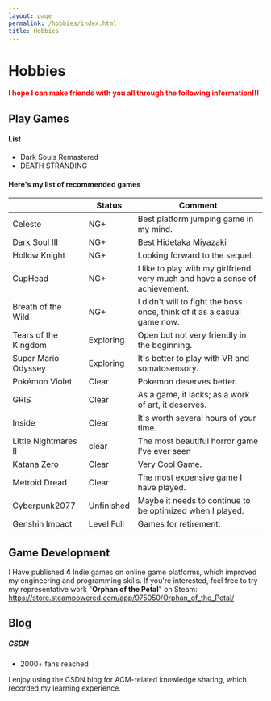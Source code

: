 ```yaml
---
layout: page
permalink: /hobbies/index.html
title: Hobbies
---
```


# Hobbies

**<font color='red'>I hope I can make friends with you all through the following information!!!</font>** 

## Play Games

#### List

- Dark Souls Remastered
- DEATH STRANDING

#### Here's my list of recommended games

|                      | Status     | Comment                                                      |
| -------------------- | ---------- | ------------------------------------------------------------ |
| Celeste              | NG+        | Best platform jumping game in my mind.                       |
| Dark Soul Ⅲ          | NG+        | Best Hidetaka Miyazaki                                       |
| Hollow Knight        | NG+        | Looking forward to the sequel.                               |
| CupHead              | NG+        | I like to play with my girlfriend very much and have a sense of achievement. |
| Breath of the Wild   | NG+        | I didn't will to fight the boss once, think of it as a casual game now. |
| Tears of the Kingdom | Exploring  | Open but not very friendly in the beginning.                 |
| Super Mario Odyssey  | Exploring  | It's better to play with VR and somatosensory.               |
| Pokémon Violet       | Clear      | Pokemon deserves better.                                     |
| GRIS                 | Clear      | As a game, it lacks; as a work of art, it deserves.          |
| Inside               | Clear      | It's worth several hours of your time.                       |
| Little Nightmares Ⅱ  | clear      | The most beautiful horror game I've ever seen                |
| Katana Zero          | Clear      | Very Cool Game.                                              |
| Metroid Dread        | Clear      | The most expensive game I have played.                       |
| Cyberpunk2077        | Unfinished | Maybe it needs to continue to be optimized when I played.    |
| Genshin Impact       | Level Full | Games for retirement.                                        |



## Game Development

I Have published **4**  Indie games on online game platforms, which improved my engineering and programming skills. If you're interested, feel free to try my representative work "**Orphan of the Petal**" on Steam: https://store.steampowered.com/app/975050/Orphan_of_the_Petal/



## Blog

##### CSDN

- 2000+ fans reached

I enjoy using the CSDN blog for ACM-related knowledge sharing, which recorded my learning experience.

##### 

